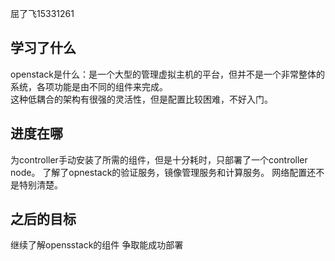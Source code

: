 
屈了飞15331261  



##  学习了什么
openstack是什么：是一个大型的管理虚拟主机的平台，但并不是一个非常整体的系统，各项功能是由不同的组件来完成。  
这种低耦合的架构有很强的灵活性，但是配置比较困难，不好入门。  

## 进度在哪

为controller手动安装了所需的组件，但是十分耗时，只部署了一个controller node。
了解了opnestack的验证服务，镜像管理服务和计算服务。
网络配置还不是特别清楚。



## 之后的目标
继续了解opensstack的组件
争取能成功部署
